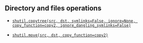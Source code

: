 ## Directory and files operations

- [`shutil.copytree(src, dst, symlinks=False, ignore=None, copy_function=copy2, ignore_dangling_symlinks=False)`](https://docs.python.org/3/library/shutil.html#shutil.copytree)

- [`shutil.move(src, dst, copy_function=copy2)`](https://docs.python.org/3/library/shutil.html#shutil.move)
